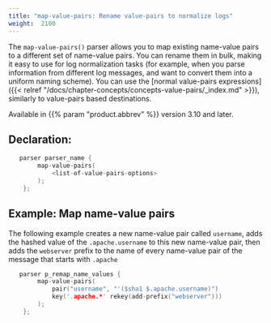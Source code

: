 ```yaml
---
title: "map-value-pairs: Rename value-pairs to normalize logs"
weight:  2100
---
```

<!-- DISCLAIMER: This file is based on the syslog-ng Open Source Edition documentation https://github.com/balabit/syslog-ng-ose-guides/commit/2f4a52ee61d1ea9ad27cb4f3168b95408fddfdf2 and is used under the terms of The syslog-ng Open Source Edition Documentation License. The file has been modified by Axoflow. -->

The `map-value-pairs()` parser allows you to map existing name-value pairs to a different set of name-value pairs. You can rename them in bulk, making it easy to use for log normalization tasks (for example, when you parse information from different log messages, and want to convert them into a uniform naming scheme). You can use the [normal value-pairs expressions]({{< relref "/docs/chapter-concepts/concepts-value-pairs/_index.md" >}}), similarly to value-pairs based destinations.

Available in {{% param "product.abbrev" %}} version 3.10 and later.


## Declaration:

```c
   parser parser_name {
        map-value-pairs(
            <list-of-value-pairs-options>
        );
    };

```



## Example: Map name-value pairs

The following example creates a new name-value pair called `username`, adds the hashed value of the `.apache.username` to this new name-value pair, then adds the `webserver` prefix to the name of every name-value pair of the message that starts with `.apache`

```c
   parser p_remap_name_values {
        map-value-pairs(
            pair("username", "'($sha1 $.apache.username)")
            key('.apache.*' rekey(add-prefix("webserver")))
        );
    };

```

